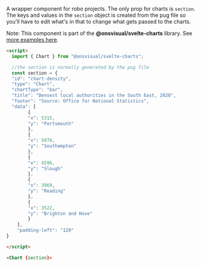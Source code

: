 A wrapper component for robo projects. The only prop for charts is `section`. The keys and values in the `section` object is created from the pug file so you'll have to edit what's in that to change what gets passed to the charts.

Note: This component is part of the **@onsvisual/svelte-charts** library. See [more examples here](https://onsvisual.github.io/svelte-charts/).

<!-- prettier-ignore -->
```html
<script>
  import { Chart } from "@onsvisual/svelte-charts";

  //the section is normally generated by the pug file
  const section = {
  "id": "chart-density",
  "type": "Chart",
  "chartType": "bar",
  "title": "Densest local authorities in the South East, 2020",
  "footer": "Source: Office for National Statistics",
  "data": [
        {
        "x": 5315,
        "y": "Portsmouth"
        },
        {
        "x": 5070,
        "y": "Southampton"
        },
        {
        "x": 4596,
        "y": "Slough"
        },
        {
        "x": 3969,
        "y": "Reading"
        },
        {
        "x": 3522,
        "y": "Brighton and Hove"
        }
    ],
    "padding-left": "120"
} 

</script>

<Chart {section}>
```
